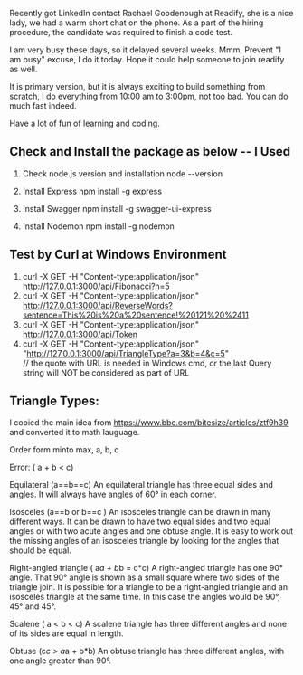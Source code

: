 Recently got LinkedIn contact Rachael Goodenough at Readify, she is a nice lady, we had a warm short chat on the phone. 
As a part of the hiring procedure, the candidate was required to finish a code test. 

I am very busy these days, so it delayed several weeks. Mmm, Prevent "I am busy" excuse, I do it today. 
Hope it could help someone to join readify as well. 

It is primary version, but it is always exciting to build something from scratch, I do everything from 10:00 am to 3:00pm, not too bad.
You can do much fast indeed.

Have a lot of fun of learning and coding.

## Check and Install the package as below -- I Used 

1. Check node.js version and installation
   node --version

2. Install Express
   npm install -g express

3. Install Swagger
   npm install -g swagger-ui-express

4. Install Nodemon
   npm install -g nodemon


## Test by Curl at Windows Environment

1. curl -X GET -H "Content-type:application/json" http://127.0.0.1:3000/api/Fibonacci?n=5
2. curl -X GET -H "Content-type:application/json" http://127.0.0.1:3000/api/ReverseWords?sentence=This%20is%20a%20sentence!%20121%20%2411
3. curl -X GET -H "Content-type:application/json" http://127.0.0.1:3000/api/Token
4. curl -X GET -H "Content-type:application/json" "http://127.0.0.1:3000/api/TriangleType?a=3&b=4&c=5"  
        // the quote with URL is needed in Windows cmd, or the last Query string will NOT be considered as part of URL 

## Triangle Types:
I copied the main idea from https://www.bbc.com/bitesize/articles/ztf9h39 and converted it to math lauguage.

Order form minto max, a, b, c

Error: ( a + b < c)

Equilateral  (a==b==c)
An equilateral triangle has three equal sides and angles. It will always have angles of 60° in each corner.

Isosceles   (a==b or b==c )
An isosceles triangle can be drawn in many different ways. It can be drawn to have two equal sides and two equal angles or with two acute angles and one obtuse angle. It is easy to work out the missing angles of an isosceles triangle by looking for the angles that should be equal.

Right-angled triangle ( a*a + b*b = c*c)
A right-angled triangle has one 90° angle. That 90° angle is shown as a small square where two sides of the triangle join. It is possible for a triangle to be a right-angled triangle and an isosceles triangle at the same time. In this case the angles would be 90°, 45° and 45°.

Scalene  ( a < b < c)
A scalene triangle has three different angles and none of its sides are equal in length. 

Obtuse   (c*c > a*a + b*b)
An obtuse triangle has three different angles, with one angle greater than 90°. 
